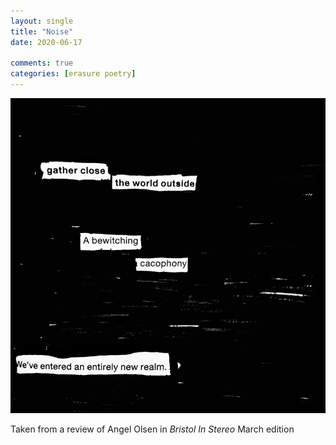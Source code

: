 ```yaml
---
layout: single
title: "Noise"
date: 2020-06-17

comments: true
categories: [erasure poetry]
---
```


<img src="/assets/images/articles/noise.jpeg" alt="Trees 1" class="responsive"><br>

Taken from a review of Angel Olsen in *Bristol In Stereo* March edition
